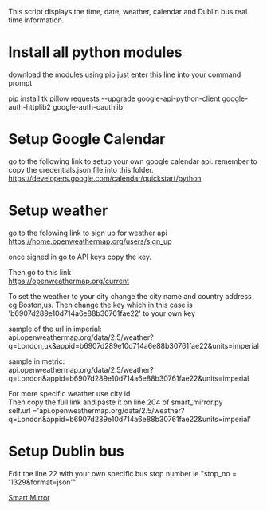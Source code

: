 This script displays the time, date, weather, calendar and Dublin bus real time information.


# Install all python modules
download the modules using pip
just enter this line into your command prompt

pip install tk pillow requests --upgrade google-api-python-client google-auth-httplib2 google-auth-oauthlib

# Setup Google Calendar
go to the following link to setup your own google calendar api.
remember to copy the credentials.json file into this folder.<br>
https://developers.google.com/calendar/quickstart/python

# Setup weather
go to the folowing link to sign up for weather api <br>
https://home.openweathermap.org/users/sign_up

once signed in go to API keys
copy the key.

Then go to this link<br>
https://openweathermap.org/current

To set the weather to your city change the city name and country address eg Boston,us.
Then change the key  which in this case is 'b6907d289e10d714a6e88b30761fae22' to your own key

sample of the url in imperial:<br>
api.openweathermap.org/data/2.5/weather?q=London,uk&appid=b6907d289e10d714a6e88b30761fae22&units=imperial

sample in metric:<br>
api.openweathermap.org/data/2.5/weather?q=London&appid=b6907d289e10d714a6e88b30761fae22&units=imperial

For more specific weather use city id <br>
Then copy the full link and paste it  on line 204 of  smart_mirror.py<br>
self.url ='api.openweathermap.org/data/2.5/weather?q=London&appid=b6907d289e10d714a6e88b30761fae22&units=imperial'

# Setup Dublin bus 
Edit the line 22  with your own specific bus stop number ie "stop_no = '1329&format=json'"

[Smart Mirror](https://i.imgur.com/iEqfpd7.png)
